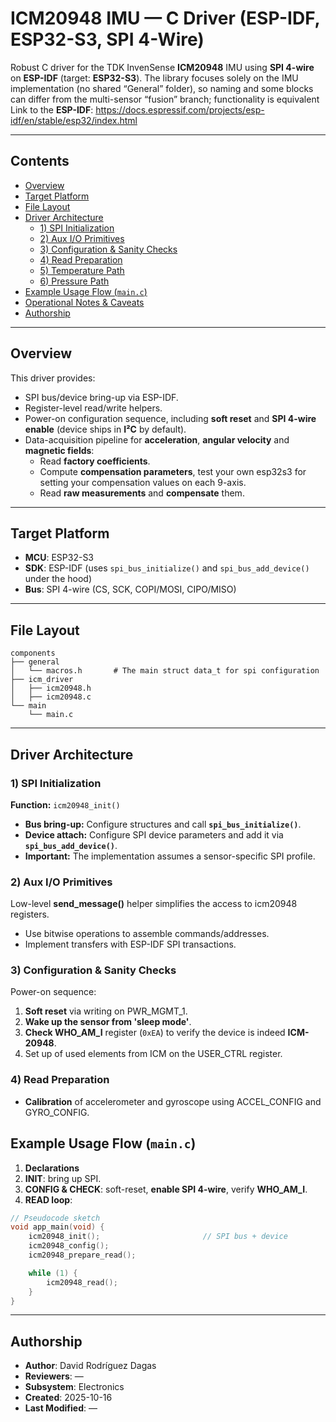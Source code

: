 # ICM20948 IMU — C Driver (ESP-IDF, ESP32-S3, SPI 4-Wire)

Robust C driver for the TDK InvenSense **ICM20948** IMU using **SPI 4-wire** on **ESP-IDF** (target: **ESP32-S3**). The library focuses solely on the IMU implementation (no shared “General” folder), so naming and some blocks can differ from the multi-sensor “fusion” branch; functionality is equivalent
Link to the **ESP-IDF**: https://docs.espressif.com/projects/esp-idf/en/stable/esp32/index.html

---

## Contents
- [Overview](#overview)
- [Target Platform](#target-platform)
- [File Layout](#file-layout)
- [Driver Architecture](#driver-architecture)
  - [1) SPI Initialization](#1-spi-initialization)
  - [2) Aux I/O Primitives](#2-aux-io-primitives)
  - [3) Configuration & Sanity Checks](#3-configuration--sanity-checks)
  - [4) Read Preparation](#4-read-preparation)
  - [5) Temperature Path](#5-temperature-path)
  - [6) Pressure Path](#6-pressure-path)
- [Example Usage Flow (`main.c`)](#example-usage-flow-mainc)
- [Operational Notes & Caveats](#operational-notes--caveats)
- [Authorship](#authorship)

---

## Overview

This driver provides:
- SPI bus/device bring-up via ESP-IDF.
- Register-level read/write helpers.
- Power-on configuration sequence, including **soft reset** and **SPI 4-wire enable** (device ships in **I²C** by default).
- Data-acquisition pipeline for **acceleration**, **angular velocity** and **magnetic fields**:
  - Read **factory coefficients**.
  - Compute **compensation parameters**, test your own esp32s3 for setting your compensation values on each 9-axis.
  - Read **raw measurements** and **compensate** them.

---

## Target Platform

- **MCU**: ESP32-S3  
- **SDK**: ESP-IDF (uses `spi_bus_initialize()` and `spi_bus_add_device()` under the hood)  
- **Bus**: SPI 4-wire (CS, SCK, COPI/MOSI, CIPO/MISO)

---

## File Layout

```
components
├── general
│   └── macros.h       # The main struct data_t for spi configuration
├── icm_driver         
│   ├── icm20948.h
│   ├── icm20948.c
└── main
    └── main.c
```

---

## Driver Architecture

### 1) SPI Initialization

**Function:** `icm20948_init()`  
- **Bus bring-up:** Configure structures and call **`spi_bus_initialize()`**.  
- **Device attach:** Configure SPI device parameters and add it via **`spi_bus_add_device()`**.  
- **Important:** The implementation assumes a sensor-specific SPI profile.

### 2) Aux I/O Primitives

Low-level **send_message()** helper simplifies the access to icm20948 registers.  
- Use bitwise operations to assemble commands/addresses.  
- Implement transfers with ESP-IDF SPI transactions.

### 3) Configuration & Sanity Checks

Power-on sequence:

1. **Soft reset** via writing on PWR_MGMT_1.
2. **Wake up the sensor from 'sleep mode'**.
3. **Check WHO_AM_I** register (`0xEA`) to verify the device is indeed **ICM-20948**.
4. Set up of used elements from ICM on the USER_CTRL register.


### 4) Read Preparation

- **Calibration** of accelerometer and gyroscope using ACCEL_CONFIG and GYRO_CONFIG.

## Example Usage Flow (`main.c`)

1. **Declarations**
2. **INIT**: bring up SPI.  
3. **CONFIG & CHECK**: soft-reset, **enable SPI 4-wire**, verify **WHO_AM_I**.  
4. **READ loop**:

```c
// Pseudocode sketch
void app_main(void) {
    icm20948_init();                       // SPI bus + device
    icm20948_config();
    icm20948_prepare_read();

    while (1) {
        icm20948_read();
    }
}
```
---

## Authorship

- **Author**: David Rodríguez Dagas
- **Reviewers**: —  
- **Subsystem**: Electronics  
- **Created**: 2025-10-16  
- **Last Modified**: —
